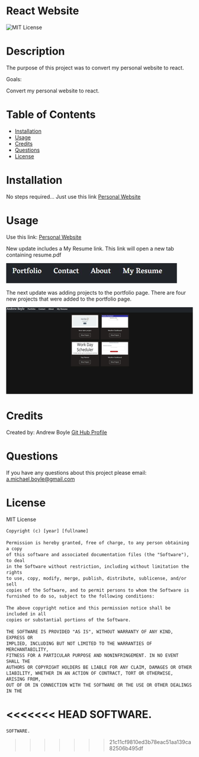 # React Website

![MIT License](https://img.shields.io/badge/license-MIT%20License-blue.svg)

# Description

The purpose of this project was to convert my personal website to react.

Goals:

Convert my personal website to react.

# Table of Contents

- [Installation](#installation)
- [Usage](#usage)
- [Credits](#credits)
- [Questions](#questions)
- [License](#license)

# Installation

No steps required... Just use this link [Personal Website](https://reactwebsite1.herokuapp.com/)

# Usage

Use this link: [Personal Website](https://reactwebsite1.herokuapp.com/)

New update includes a My Resume link. This link will open a new tab containing resume.pdf

![Navbar link showing My Resume](/src/assets/screenshots/readmeSS/navbarResumeSS.JPG)

The next update was adding projects to the portfolio page. There are four new projects that were added to the portfolio page.

![Projects screenshot](/src/assets/screenshots/readmeSS/newProjectsSS.JPG)

# Credits

Created by:
Andrew Boyle
[Git Hub Profile](https://github.com/Andyb2)

# Questions

If you have any questions about this project please email:
a.michael.boyle@gmail.com

# License

MIT License

    Copyright (c) [year] [fullname]

    Permission is hereby granted, free of charge, to any person obtaining a copy
    of this software and associated documentation files (the "Software"), to deal
    in the Software without restriction, including without limitation the rights
    to use, copy, modify, merge, publish, distribute, sublicense, and/or sell
    copies of the Software, and to permit persons to whom the Software is
    furnished to do so, subject to the following conditions:

    The above copyright notice and this permission notice shall be included in all
    copies or substantial portions of the Software.

    THE SOFTWARE IS PROVIDED "AS IS", WITHOUT WARRANTY OF ANY KIND, EXPRESS OR
    IMPLIED, INCLUDING BUT NOT LIMITED TO THE WARRANTIES OF MERCHANTABILITY,
    FITNESS FOR A PARTICULAR PURPOSE AND NONINFRINGEMENT. IN NO EVENT SHALL THE
    AUTHORS OR COPYRIGHT HOLDERS BE LIABLE FOR ANY CLAIM, DAMAGES OR OTHER
    LIABILITY, WHETHER IN AN ACTION OF CONTRACT, TORT OR OTHERWISE, ARISING FROM,
    OUT OF OR IN CONNECTION WITH THE SOFTWARE OR THE USE OR OTHER DEALINGS IN THE
<<<<<<< HEAD
    SOFTWARE.
=======
    SOFTWARE.
>>>>>>> 21c11cf9810ed3b78eac51aa139ca82506b495df
